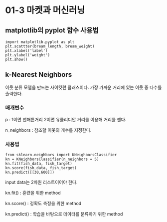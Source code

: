 # 01-3 마켓과 머신러닝
## matplotlib의 pyplot 함수 사용법

    import matplotlib.pyplot as plt
    plt.scattter(bream_length, bream_weight)
    plt.xlabel('label')
    plt.ylabel('weight')
    plt.show()

## k-Nearest Neighbors
 이웃 분류 모델을 만드는 사이킷런 클래스이다. 가장 가까운 거리에 있는 이웃 중 다수를 출력한다.

### 매개변수

p : 1이면 맨해튼거리 2이면 유클리디안 거리를 이용해 거리를 잰다.

n_neighbors : 참조할 이웃의 개수를 지정한다.

### 사용법 

    from sklearn.neighbors import KNeighborsClassifier
    kn = KNeighborsClassifier(n_neighbors = 5)
    kn.fit(fish_data, fish_target)
    kn.score(fish_data, fish_target)
    kn.predict([[30,600]])

input data는 2차원 리스트이어야 한다.

kn.fit() : 훈련을 위한 method

kn.score() : 정확도 측정을 위한 method

kn.predict() : 학습을 바탕으로 데이터를 분류하기 위한 method



